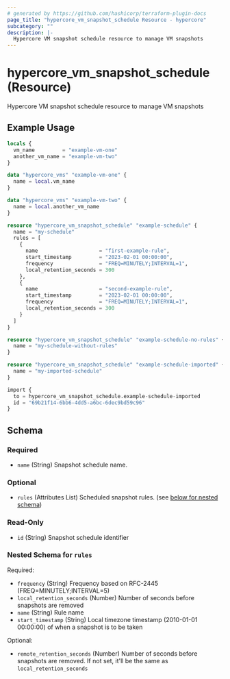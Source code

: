 ```yaml
---
# generated by https://github.com/hashicorp/terraform-plugin-docs
page_title: "hypercore_vm_snapshot_schedule Resource - hypercore"
subcategory: ""
description: |-
  Hypercore VM snapshot schedule resource to manage VM snapshots
---
```


# hypercore_vm_snapshot_schedule (Resource)

Hypercore VM snapshot schedule resource to manage VM snapshots

## Example Usage

```terraform
locals {
  vm_name         = "example-vm-one"
  another_vm_name = "example-vm-two"
}

data "hypercore_vms" "example-vm-one" {
  name = local.vm_name
}

data "hypercore_vms" "example-vm-two" {
  name = local.another_vm_name
}

resource "hypercore_vm_snapshot_schedule" "example-schedule" {
  name = "my-schedule"
  rules = [
    {
      name                    = "first-example-rule",
      start_timestamp         = "2023-02-01 00:00:00",
      frequency               = "FREQ=MINUTELY;INTERVAL=1",
      local_retention_seconds = 300
    },
    {
      name                    = "second-example-rule",
      start_timestamp         = "2023-02-01 00:00:00",
      frequency               = "FREQ=MINUTELY;INTERVAL=1",
      local_retention_seconds = 300
    }
  ]
}

resource "hypercore_vm_snapshot_schedule" "example-schedule-no-rules" {
  name = "my-schedule-without-rules"
}

resource "hypercore_vm_snapshot_schedule" "example-schedule-imported" {
  name = "my-imported-schedule"
}

import {
  to = hypercore_vm_snapshot_schedule.example-schedule-imported
  id = "69b21f14-6bb6-4dd5-a6bc-6dec9bd59c96"
}
```

<!-- schema generated by tfplugindocs -->
## Schema

### Required

- `name` (String) Snapshot schedule name.

### Optional

- `rules` (Attributes List) Scheduled snapshot rules. (see [below for nested schema](#nestedatt--rules))

### Read-Only

- `id` (String) Snapshot schedule identifier

<a id="nestedatt--rules"></a>
### Nested Schema for `rules`

Required:

- `frequency` (String) Frequency based on RFC-2445 (FREQ=MINUTELY;INTERVAL=5)
- `local_retention_seconds` (Number) Number of seconds before snapshots are removed
- `name` (String) Rule name
- `start_timestamp` (String) Local timezone timestamp (2010-01-01 00:00:00) of when a snapshot is to be taken

Optional:

- `remote_retention_seconds` (Number) Number of seconds before snapshots are removed. If not set, it'll be the same as `local_retention_seconds`
